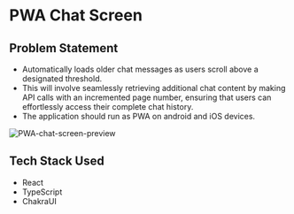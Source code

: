 # PWA Chat Screen 

## Problem Statement
- Automatically loads older chat messages as users scroll above a designated threshold.
- This will involve seamlessly retrieving additional chat content by making API calls with an incremented page number, ensuring that users can effortlessly access their complete chat history.
- The application should run as PWA on android and iOS devices.


![PWA-chat-screen-preview](https://github.com/NeeshuSharmaa/pwa-chat-screen/assets/114111237/6cf124f0-051d-4474-98ce-7f6f005c5576)

## Tech Stack Used
- React
- TypeScript
- ChakraUI 
